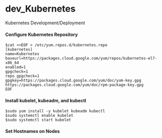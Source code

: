 # dev_Kubernetes
Kubernetes Development/Deployment

#### Configure Kubernetes Repository
```
$cat <<EOF > /etc/yum.repos.d/kubernetes.repo
[kubernetes]
name=Kubernetes
baseurl=https://packages.cloud.google.com/yum/repos/kubernetes-el7-x86_64
enabled=1
gpgcheck=1
repo_gpgcheck=1
gpgkey=https://packages.cloud.google.com/yum/doc/yum-key.gpg https://packages.cloud.google.com/yum/doc/rpm-package-key.gpg
EOF
```

#### Install kubelet, kubeadm, and kubectl
```
$sudo yum install -y kubelet kubeadm kubectl
$sudo systemctl enable kubelet
$sudo systemctl start kubelet
```

#### Set Hostnames on Nodes

